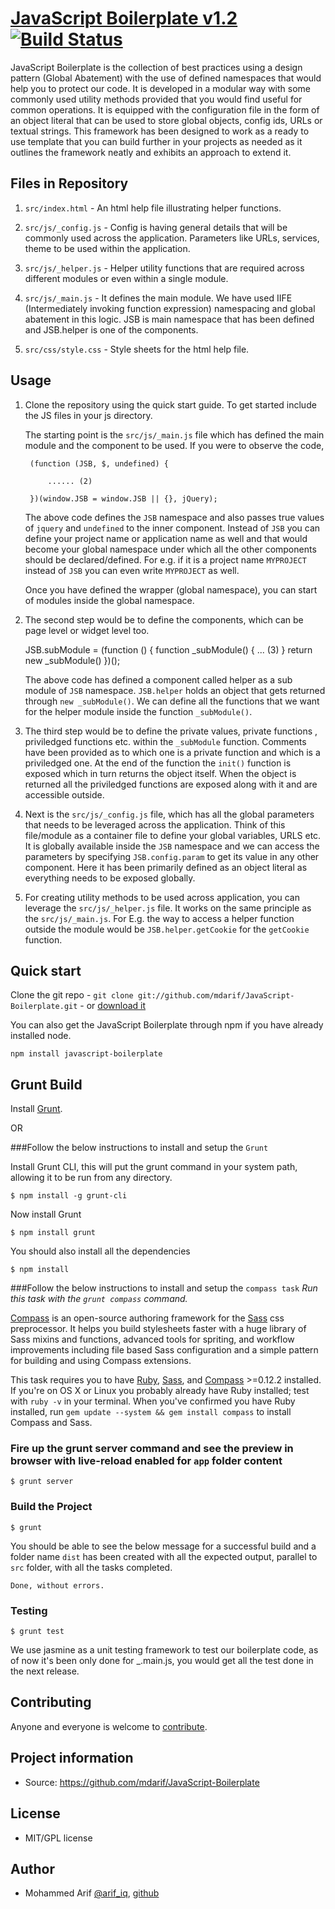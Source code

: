 # [JavaScript Boilerplate v1.2](https://github.com/mdarif/JavaScript-Boilerplate) [![Build Status](https://travis-ci.org/mdarif/JavaScript-Boilerplate.svg?branch=1.2)](https://travis-ci.org/mdarif/JavaScript-Boilerplate)

JavaScript Boilerplate is the collection of best practices using a design pattern (Global Abatement) with the use of defined namespaces that would help you to protect our code. It is developed in a modular way with some commonly used utility methods provided that you would find useful for common operations. It is equipped with the configuration file in the form of an object literal that can be used to store global objects, config ids, URLs or textual strings. This framework has been designed to work as a ready to use template that you can build further in your projects as needed as it outlines the framework neatly and exhibits an approach to extend it.


## Files in Repository


1. `src/index.html` - An html help file illustrating helper functions.

2. `src/js/_config.js` - Config is having general details that will be commonly used across the application. Parameters like URLs, services, theme to be used within the application.

3. `src/js/_helper.js` - Helper utility functions that are required across different modules or even within a single module.

4. `src/js/_main.js` - It defines the main module. We have used IIFE (Intermediately invoking function expression) namespacing and global abatement in this logic. JSB is main namespace that has been defined and JSB.helper is one of the components.

5. `src/css/style.css` - Style sheets for the html help file.

## Usage

1. Clone the repository using the quick start guide. To get started include the JS files in your js directory.

    The starting point is the `src/js/_main.js` file which has defined the main module and the component to be used. If you were to observe the code,

        (function (JSB, $, undefined) {

            ...... (2)

        })(window.JSB = window.JSB || {}, jQuery);

    The above code defines the `JSB` namespace and also passes true values of `jquery` and `undefined` to the inner component. Instead of `JSB` you can define your project name or application name as well and that would become your global namespace under which all the other components should be declared/defined. For e.g. if it is a project name `MYPROJECT` instead of `JSB` you can even write `MYPROJECT` as well.

    Once you have defined the wrapper (global namespace), you can start of modules inside the global namespace.

2. The second step would be to define the components, which can be page level or widget level too.


    JSB.subModule = (function () {
        function _subModule() {
        ... (3)
        }
        return new _subModule()
     })();


   The above code has defined a component called helper as a sub module of `JSB` namespace. `JSB.helper` holds an object that gets returned through `new _subModule()`. We can define all the functions that we want for the helper module inside the function `_subModule()`.


3. The third step would be to define the private values, private functions , priviledged functions etc. within the `_subModule` function. Comments have been provided as to which one is a private function and which is a priviledged one. At the end of the function the `init()` function is exposed which in turn returns the object itself. When the object is returned all the priviledged functions are exposed along with it and are accessible outside.



4. Next is the `src/js/_config.js` file, which has all the global parameters that needs to be leveraged across the application. Think of this file/module as a container file to define your global variables, URLS etc. It is globally available inside the `JSB` namespace and we can access the parameters by specifying `JSB.config.param` to get its value in any other component. Here it has been primarily defined as an object literal as everything needs to be exposed globally.

5. For creating utility methods to be used across application, you can leverage the `src/js/_helper.js` file. It works on the same principle as the `src/js/_main.js`. For E.g. the way to access a helper function outside the module would be `JSB.helper.getCookie` for the `getCookie` function.


## Quick start

Clone the git repo - `git clone git://github.com/mdarif/JavaScript-Boilerplate.git` - or [download it](https://github.com/mdarif/JavaScript-Boilerplate/zipball/master)

You can also get the JavaScript Boilerplate through npm if you have already installed node.

    npm install javascript-boilerplate

## Grunt Build

Install [Grunt](http://gruntjs.com/getting-started).

OR 

###Follow the below instructions to install and setup the `Grunt`

Install Grunt CLI, this will put the grunt command in your system path, allowing it to be run from any directory.

    $ npm install -g grunt-cli

Now install Grunt

    $ npm install grunt

You should also install all the dependencies

    $ npm install

###Follow the below instructions to install and setup the `compass task`
_Run this task with the `grunt compass` command._

[Compass](http://compass-style.org/) is an open-source authoring framework for the [Sass](http://sass-lang.com/) css preprocessor. It helps you build stylesheets faster with a huge library of Sass mixins and functions, advanced tools for spriting, and workflow improvements including file based Sass configuration and a simple pattern for building and using Compass extensions.

This task requires you to have [Ruby](http://www.ruby-lang.org/en/downloads/), [Sass](http://sass-lang.com/tutorial.html), and [Compass](http://compass-style.org/install/) >=0.12.2 installed. If you're on OS X or Linux you probably already have Ruby installed; test with `ruby -v` in your terminal. When you've confirmed you have Ruby installed, run `gem update --system && gem install compass` to install Compass and Sass.

### Fire up the grunt server command and see the preview in browser with live-reload enabled for `app` folder content

    $ grunt server

### Build the Project

    $ grunt

You should be able to see the below message for a successful build and a folder name `dist` has been created with all the expected output, parallel to `src` folder, with all the tasks completed.

    Done, without errors.

### Testing

    $ grunt test

We use jasmine as a unit testing framework to test our boilerplate code, as of now it's been only done for _.main.js, you would get all the test done in the next release.


## Contributing

Anyone and everyone is welcome to [contribute](#).


## Project information

* Source: https://github.com/mdarif/JavaScript-Boilerplate


## License

* MIT/GPL license

## Author

* Mohammed Arif [@arif_iq](http://twitter.com/arif_iq), [github](https://github.com/mdarif)
